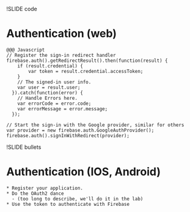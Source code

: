 !SLIDE code
# Authentication (web)

    @@@ Javascript
    // Register the sign-in redirect handler
    firebase.auth().getRedirectResult().then(function(result) {
        if (result.credential) {
            var token = result.credential.accessToken;
        }
        // The signed-in user info.
        var user = result.user;
      }).catch(function(error) {
        // Handle Errors here.
        var errorCode = error.code;
        var errorMessage = error.message;
      });

    // Start the sign-in with the Google provider, similar for others
    var provider = new firebase.auth.GoogleAuthProvider();
    firebase.auth().signInWithRedirect(provider);


!SLIDE bullets
# Authentication (IOS, Android)

    * Register your application.
    * Do the OAuth2 dance
      - (too long to describe, we'll do it in the lab)
    * Use the token to authenticate with Firebase

